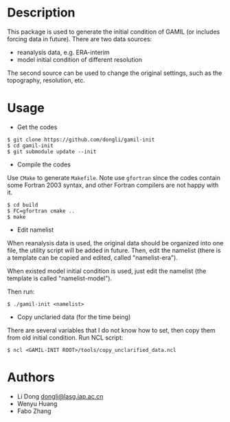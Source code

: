 Description
===========

This package is used to generate the initial condition of GAMIL (or includes
forcing data in future). There are two data sources:

* reanalysis data, e.g. ERA-interim
* model initial condition of different resolution

The second source can be used to change the original settings, such as the
topography, resolution, etc.

Usage
=====

* Get the codes

```
$ git clone https://github.com/dongli/gamil-init
$ cd gamil-init
$ git submodule update --init
```

* Compile the codes

Use `CMake` to generate `Makefile`. Note use `gfortran` since the codes contain
some Fortran 2003 syntax, and other Fortran compilers are not happy with it.

```
$ cd build
$ FC=gfortran cmake ..
$ make
```

* Edit namelist

When reanalysis data is used, the original data should be organized into one
file, the utility script will be added in future. Then, edit the namelist
(there is a template can be copied and edited, called "namelist-era").

When existed model initial condition is used, just edit the namelist (the
template is called "namelist-model").

Then run:

```
$ ./gamil-init <namelist>
```

* Copy unclaried data (for the time being)

There are several variables that I do not know how to set, then copy them from
old initial condition. Run NCL script:

```
$ ncl <GAMIL-INIT ROOT>/tools/copy_unclarified_data.ncl
```

Authors
=======

* Li Dong <dongli@lasg.iap.ac.cn>
* Wenyu Huang
* Fabo Zhang

